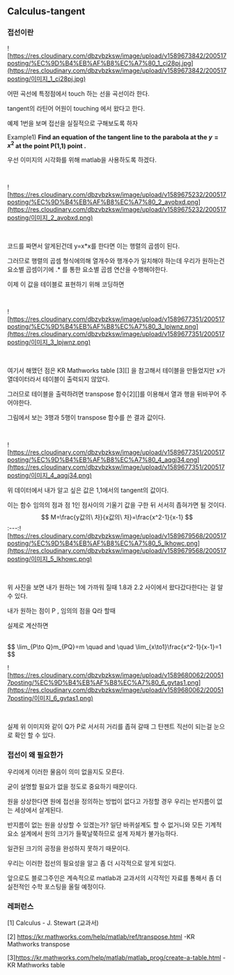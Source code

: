 ## Calculus-tangent

### 접선이란

![https://res.cloudinary.com/dbzvbzksw/image/upload/v1589673842/200517posting/%EC%9D%B4%EB%AF%B8%EC%A7%80_1_ci28pj.jpg](https://res.cloudinary.com/dbzvbzksw/image/upload/v1589673842/200517posting/이미지_1_ci28pj.jpg)

어떤 곡선에 특정점에서 touch 하는 선을 곡선이라 한다.

tangent의 라틴어 어원이 touching 에서 왔다고 한다.

예제 1번을 보며 접선을 실질적으로 구해보도록 하자

Example1) **Find an equation of the tangent line to the parabola at the $y=x^2$ at the point P(1,1) point .**

우선 이미지의 시각화를 위해 matlab을 사용하도록 하겠다.

<br>

![https://res.cloudinary.com/dbzvbzksw/image/upload/v1589675232/200517posting/%EC%9D%B4%EB%AF%B8%EC%A7%80_2_avobxd.png](https://res.cloudinary.com/dbzvbzksw/image/upload/v1589675232/200517posting/이미지_2_avobxd.png)

<br>

코드를 짜면서 알게된건데 y=x*x를 한다면 이는 행렬의 곱셈이 된다.

그러므로 행렬의 곱셈 형식에의해 열개수와 행개수가 일치해야 하는데 우리가 원하는건 요소별 곱셈이기에 .* 를 통한 요소별 곱셈 연산을 수행해야한다.

이제 이 값을 테이블로 표현하기 위해 코딩하면

<br>

![https://res.cloudinary.com/dbzvbzksw/image/upload/v1589677351/200517posting/%EC%9D%B4%EB%AF%B8%EC%A7%80_3_lpjwnz.png](https://res.cloudinary.com/dbzvbzksw/image/upload/v1589677351/200517posting/이미지_3_lpjwnz.png)

<br>

여기서 해맸던 점은 KR Mathworks table [3][] 을 참고해서 테이블을 만들었지만 x가 열데이터라서 테이블이 출력되지 않았다.

그러므로 테이블을 출력하려면 transpose 함수[2][]를 이용해서 열과 행을 뒤바꾸어 주어야한다.

그림에서 보는 3행과 5행이 transpose 함수를 쓴 결과 값이다. 

<br>

![https://res.cloudinary.com/dbzvbzksw/image/upload/v1589677351/200517posting/%EC%9D%B4%EB%AF%B8%EC%A7%80_4_aqgj34.png](https://res.cloudinary.com/dbzvbzksw/image/upload/v1589677351/200517posting/이미지_4_aqgj34.png)<br>

위 데이터에서 내가 알고 싶은 값은 1,1에서의 tangent의 값이다.

이는 함수 임의의 점과 점 1인 점사이의 기울기 값을 구한 뒤 서서히 좁혀가면 될 것이다.
$$
M=\frac{y값의\ 차}{x값의\ 차}=\frac{x^2-1}{x-1}
$$
 :---:![https://res.cloudinary.com/dbzvbzksw/image/upload/v1589679568/200517posting/%EC%9D%B4%EB%AF%B8%EC%A7%80_5_lkhowc.png](https://res.cloudinary.com/dbzvbzksw/image/upload/v1589679568/200517posting/이미지_5_lkhowc.png)

<br>

위 사진을 보면 내가 원하는 1에 가까워 질때 1.8과 2.2 사이에서 왔다갔다한다는 걸 알 수 있다.

내가 원하는 점이 P , 임의의 점을 Q라 할때

실제로 계산하면

<br>
$$
\lim_{P\to Q}m_{PQ}=m \quad and \quad \lim_{x\to1}\frac{x^2-1}{x-1}=1
$$
<br>

![https://res.cloudinary.com/dbzvbzksw/image/upload/v1589680062/200517posting/%EC%9D%B4%EB%AF%B8%EC%A7%80_6_gvtas1.png](https://res.cloudinary.com/dbzvbzksw/image/upload/v1589680062/200517posting/이미지_6_gvtas1.png)

<br>

실제 위 이미지와 같이 Q가 P로 서서히 거리를 좁혀 갈때 그 탄젠트 직선이 되는걸 눈으로 확인 할 수 있다.

### 접선이 왜 필요한가

우리에게 이러한 물음이 의미 없을지도 모른다.

굳이 설명할 필요가 없을 정도로 중요하기 때문이다.

원을 상상한다면 원에 접선을 정의하는 방법이 없다고 가정할 경우 우리는 반지름이 없는 세상에서 살게된다.

반지름이 없는 원을 상상할 수 있겠는가? 일단 바퀴설계도 할 수 없거니와 모든 기계적 요소 설계에서 원의 크기가 들쭉날쭉하므로 설계 자체가 불가능하다. 

일관된 크기의 공정을 완성하지 못하기 때문이다.

우리는 이러한 접선의 필요성을 알고 좀 더 시각적으로 알게 되었다.

앞으로도 블로그주인은 계속적으로 matlab과 교과서의 시각적인 자료를 통해서 좀 더 실전적인 수학 포스팅을 올릴 예정이다.

### 레퍼런스

[1] Calculus - J. Stewart (교과서)

[2] https://kr.mathworks.com/help/matlab/ref/transpose.html -KR Mathworks transpose

[3]https://kr.mathworks.com/help/matlab/matlab_prog/create-a-table.html - KR Mathworks table